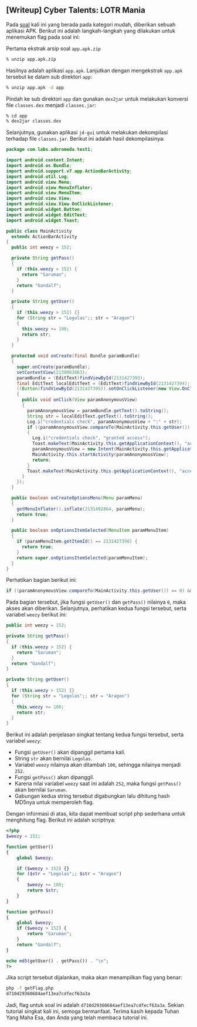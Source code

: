 ## [Writeup] Cyber Talents: LOTR Mania


Pada [soal](https://s3-eu-west-1.amazonaws.com/talentchallenges/Reverse/app.apk.zip) kali ini yang berada pada kategori mudah, diberikan sebuah aplikasi APK. Berikut ini adalah langkah-langkah yang dilakukan untuk menemukan flag pada soal ini:

Pertama ekstrak arsip soal `app.apk.zip`

```bash
% unzip app.apk.zip
```

Hasilnya adalah aplikasi `app.apk`. Lanjutkan dengan mengekstrak `app.apk` tersebut ke dalam sub direktori `app`:
```bash
% unzip app.apk -d app
```

Pindah ke sub direktori `app` dan gunakan `dex2jar` untuk melakukan konversi file `classes.dex` menjadi `classes.jar`:

```bash
% cd app
% dex2jar classes.dex
```

Selanjutnya, gunakan aplikasi `jd-gui` untuk melakukan dekompilasi terhadap file `classes.jar`. Berikut ini adalah hasil dekompilasinya:

```java
package com.labs.adnromeda.test1;

import android.content.Intent;
import android.os.Bundle;
import android.support.v7.app.ActionBarActivity;
import android.util.Log;
import android.view.Menu;
import android.view.MenuInflater;
import android.view.MenuItem;
import android.view.View;
import android.view.View.OnClickListener;
import android.widget.Button;
import android.widget.EditText;
import android.widget.Toast;

public class MainActivity
  extends ActionBarActivity
{
  public int weezy = 152;

  private String getPass()
  {
    if (this.weezy > 152) {
      return "Saruman";
    }
    return "Gandalf";
  }

  private String getUser()
  {
    if (this.weezy > 152) {}
    for (String str = "Legolas";; str = "Aragon")
    {
      this.weezy += 100;
      return str;
    }
  }

  protected void onCreate(final Bundle paramBundle)
  {
    super.onCreate(paramBundle);
    setContentView(2130903063);
    paramBundle = (EditText)findViewById(2131427393);
    final EditText localEditText = (EditText)findViewById(2131427394);
    ((Button)findViewById(2131427395)).setOnClickListener(new View.OnClickListener()
    {
      public void onClick(View paramAnonymousView)
      {
        paramAnonymousView = paramBundle.getText().toString();
        String str = localEditText.getText().toString();
        Log.i("credentials check", paramAnonymousView + ":" + str);
        if ((paramAnonymousView.compareTo(MainActivity.this.getUser()) == 0) && (str.compareTo(MainActivity.this.getPass()) == 0))
        {
          Log.i("credentials check", "granted access");
          Toast.makeText(MainActivity.this.getApplicationContext(), "access granted!", 0).show();
          paramAnonymousView = new Intent(MainActivity.this.getApplicationContext(), MainActivity2.class);
          MainActivity.this.startActivity(paramAnonymousView);
          return;
        }
        Toast.makeText(MainActivity.this.getApplicationContext(), "access denied!", 0).show();
      }
    });
  }

  public boolean onCreateOptionsMenu(Menu paramMenu)
  {
    getMenuInflater().inflate(2131492864, paramMenu);
    return true;
  }

  public boolean onOptionsItemSelected(MenuItem paramMenuItem)
  {
    if (paramMenuItem.getItemId() == 2131427398) {
      return true;
    }
    return super.onOptionsItemSelected(paramMenuItem);
  }
}
```

Perhatikan bagian berikut ini:

```java
if ((paramAnonymousView.compareTo(MainActivity.this.getUser()) == 0) && (str.compareTo(MainActivity.this.getPass()) == 0))
```

Pada bagian tersebut, jika fungsi `getUser()` dan `getPass()` nilainya `0`, maka akses akan diberikan. Selanjutnya, perhatikan kedua fungsi tersebut, serta variabel `weezy` berikut ini:

```java
public int weezy = 152;

private String getPass()
{
  if (this.weezy > 152) {
    return "Saruman";
  }
  return "Gandalf";
}

private String getUser()
{
  if (this.weezy > 152) {}
  for (String str = "Legolas";; str = "Aragon")
  {
    this.weezy += 100;
    return str;
  }
}
```

Berikut ini adalah penjelasan singkat tentang kedua fungsi tersebut, serta variabel `weezy`:
* Fungsi `getUser()` akan dipanggil pertama kali.
* String `str` akan bernilai `Legolas`.
* Variabel `weezy` nilainya akan ditambah `100`, sehingga nilainya menjadi `252`.
* Fungsi `getPass()` akan dipanggil.
* Karena nilai variabel `weezy` saat ini adalah `252`, maka fungsi `getPass()` akan bernilai `Saruman`.
* Gabungan kedua string tersebut digabungkan lalu dihitung hash MD5nya untuk memperoleh flag.

Dengan informasi di atas, kita dapat membuat script php sederhana untuk menghitung flag. Berikut ini adalah scriptnya:

```php
<?php
$weezy = 152;

function getUser()
{
    global $weezy;

    if ($weezy > 152) {}
    for ($str = "Legolas";; $str = "Aragon")
    {
        $weezy += 100;
        return $str;
    }
}

function getPass()
{
    global $weezy;
    if ($weezy > 152) {
        return "Saruman";
    }
    return "Gandalf";
}

echo md5(getUser() . getPass()) . "\n";
?>
```

Jika script tersebut dijalankan, maka akan menampilkan flag yang benar:

```bash
php -f getFlag.php
d710d29360684aef13ea7cdfecf63a3a
```

Jadi, flag untuk soal ini adalah `d710d29360684aef13ea7cdfecf63a3a`. Sekian tutorial singkat kali ini, semoga bermanfaat. Terima kasih kepada Tuhan Yang Maha Esa, dan Anda yang telah membaca tutorial ini.
